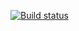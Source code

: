 [![Build status](https://ci.appveyor.com/api/projects/status/1405n7bb94rj90h5?svg=true)](https://ci.appveyor.com/project/A-Yu-Zhukova/1-6test-mode)